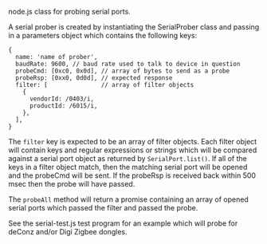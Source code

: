 node.js class for probing serial ports.

A serial prober is created by instantiating the SerialProber class and
passing in a parameters object which contains the following keys:

```
{
  name: 'name of prober',
  baudRate: 9600, // baud rate used to talk to device in question
  probeCmd: [0xc0, 0x0d], // array of bytes to send as a probe
  probeRsp: [0xx0, 0d0d], // expected response
  filter: [               // array of filter objects
    {
      vendorId: /0403/i,
      productId: /6015/i,
    },
  ],
}
```
The `filter` key is expected to be an array of filter objects.
Each filter object will contain keys and regular expressions or
strings which will be compared against a serial port object
as returned by `SerialPort.list()`. If all of the keys in a
filter object match, then the matching serial port will be opened
and the probeCmd will be sent. If the probeRsp is received back
within 500 msec then the probe will have passed.

The `probeAll` method will return a promise containing an array
of opened serial ports which passed the filter and passed the
probe.

See the serial-test.js test program for an example which will
probe for deConz and/or Digi Zigbee dongles.

